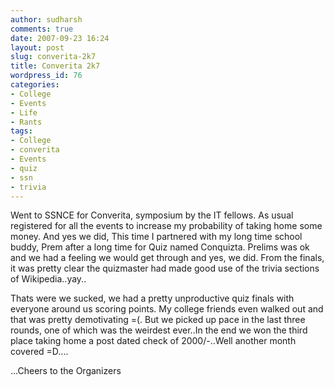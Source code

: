 ```yaml
---
author: sudharsh
comments: true
date: 2007-09-23 16:24
layout: post
slug: converita-2k7
title: Converita 2k7
wordpress_id: 76
categories:
- College
- Events
- Life
- Rants
tags:
- College
- converita
- Events
- quiz
- ssn
- trivia
---
```


Went to SSNCE for Converita, symposium by the IT fellows. As usual registered for all the events to increase my probability of taking home some money. And yes we did, This time I partnered with my long time school buddy, Prem after a long time for Quiz named Conquizta. Prelims was ok and we had a feeling we would get through and yes, we did. From the finals, it was pretty clear the quizmaster had made good use of the trivia sections of Wikipedia..yay..

Thats were we sucked, we had a pretty unproductive quiz finals with everyone around us scoring points. My college friends even walked out and that was pretty demotivating =(. But we picked up pace in the last three rounds, one of which was the weirdest ever..In the end we won the third place taking home a post dated check of 2000/-..Well another month covered =D....

...Cheers to the Organizers
